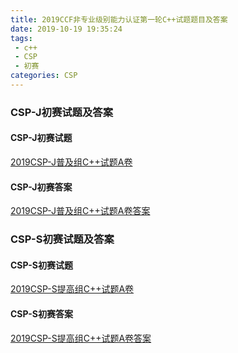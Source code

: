 ```yaml
---
title: 2019CCF非专业级别能力认证第一轮C++试题题目及答案
date: 2019-10-19 19:35:24
tags:
 - c++
 - CSP
 - 初赛
categories: CSP
---
```


### CSP-J初赛试题及答案

#### CSP-J初赛试题


[2019CSP-J普及组C++试题A卷](\CSP\2019CSP-J提高组C++试题A卷.pdf)


#### CSP-J初赛答案
[2019CSP-J普及组C++试题A卷答案](\CSP\2019CSP-J提高组C++试题A卷答案.pdf)


### CSP-S初赛试题及答案
#### CSP-S初赛试题

[2019CSP-S提高组C++试题A卷](\CSP\2019CSP-S提高组C++试题A卷.pdf)


#### CSP-S初赛答案

[2019CSP-S提高组C++试题A卷答案](\CSP\2019CSP-S提高组C++试题A卷答案.png)